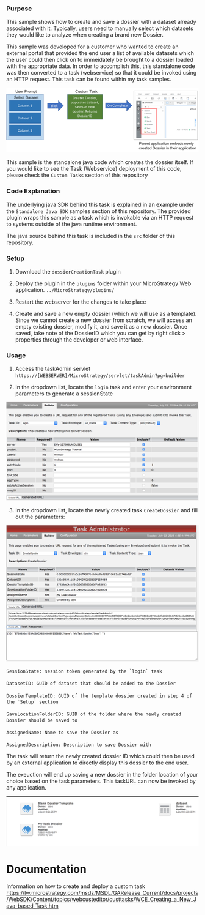### Purpose


This sample shows how to create and save a dossier with a dataset already associated with it. Typically, users need to manually select which datasets they would like to analyze when creating a brand new Dossier.

This sample was developed for a customer who wanted to create an external portal that provided the end user a list of available datasets which the user could then click on to immeidately be brought to a dossier loaded with the appropriate data. In order to accomplish this, this standalone code was then converted to a task (webservice) so that it could be invoked using an HTTP request. This task can be found within my task samples.

<img src="./readmeContent/e4.png"  width="600"/>


This sample is the standalone java code which creates the dossier itself. If you would like to see the Task (Webservice) deployment of this code, please check the `Custom Tasks` section of this repository

### Code Explanation

The underlying java SDK behind this task is explained in an example under the `Standalone Java SDK` samples section of this repository. The provided plugin wraps this sample as a task which is invokable via an HTTP request to systems outside of the java runtime environment.

The java source behind this task is included in the `src` folder of this repository.

### Setup 

1) Download the `dossierCreationTask` plugin

2) Deploy the plugin in the `plugins` folder within your MicroStrategy Web application.
`../MicroStrategy/plugins/`

3) Restart the webserver for the changes to take place
  
4) Create and save a new empty dossier (which we will use as a template). Since we cannot create a new dossier from scratch, we will access an empty existing dossier, modify it, and save it as a new dossier. Once saved, take note of the DossierID which you can get by right click > properties through the developer or web interface.
  
  ### Usage
  1) Access the taskAdmin servlet
  `https://[WEBSERVER]/MicroStrategy/servlet/taskAdmin?pg=builder`
  
  2) In the dropdown list, locate the `login` task and enter your environment parameters to generate a sessionState
  
  <img src="./readmeContent/f5.png"  width="600"/>
  
  3) In the dropdown list, locate the newly created task `CreateDossier` and fill out the parameters:
  
  <img src="./readmeContent/f6.png"  width="600"/>
  
  
  ```
  SessionState: session token generated by the `login` task

  DatasetID: GUID of dataset that should be added to the Dossier
	
  DossierTemplateID: GUID of the template dossier created in step 4 of the `Setup` section
	
  SaveLocationFolderID: GUID of the folder where the newly created Dossier should be saved to
	
  AssignedName: Name to save the Dossier as
	
  AssignedDescription: Description to save Dossier with
```
  
  The task will return the newly created dossier ID which could then be used by an external application to directly display this dossier to the end user.
  
  
 
 
 The exeuction will end up saving a new dossier in the folder location of your choice based on the task parameters. This taskURL can now be invoked by any application.

  <img src="./readmeContent/f7.png"  width="600"/>

# Documentation
Information on how to create and deploy a custom task
https://lw.microstrategy.com/msdz/MSDL/GARelease_Current/docs/projects/WebSDK/Content/topics/webcusteditor/custtasks/WCE_Creating_a_New_Java-based_Task.htm
